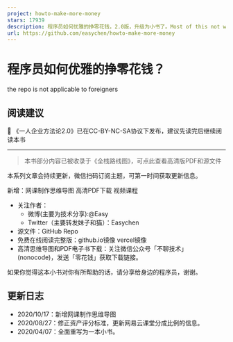 ```yaml
---
project: howto-make-more-money
stars: 17939
description: 程序员如何优雅的挣零花钱，2.0版，升级为小书了。Most of this not work outside China , so no English translate
url: https://github.com/easychen/howto-make-more-money
---
```


程序员如何优雅的挣零花钱？
=============

the repo is not applicable to foreigners

阅读建议
----

🎈 《一人企业方法论2.0》已在CC-BY-NC-SA协议下发布，建议先读完后继续阅读本书

* * *

> 本书部分内容已被收录于《全栈路线图》，可点此查看高清版PDF和源文件

本系列文章会持续更新，微信扫码订阅主题，可第一时间获取更新信息。

新增：网课制作思维导图 高清PDF下载 视频课程

-   关注作者：
    -   微博(主要为技术分享):@Easy
    -   Twitter（主要转发妹子和猫）：Easychen
-   源文件：GitHub Repo
-   免费在线阅读完整版：github.io镜像 vercel镜像
-   高清思维导图和PDF电子书下载：关注微信公众号「不聊技术」(nonocode)，发送「零花钱」获取下载链接。

如果你觉得这本小书对你有所帮助的话，请分享给身边的程序员，谢谢。

更新日志
----

-   2020/10/17：新增网课制作思维导图
-   2020/08/27：修正资产评分标准，更新网易云课堂分成比例的信息。
-   2020/04/07：全面重写为一本小书。
